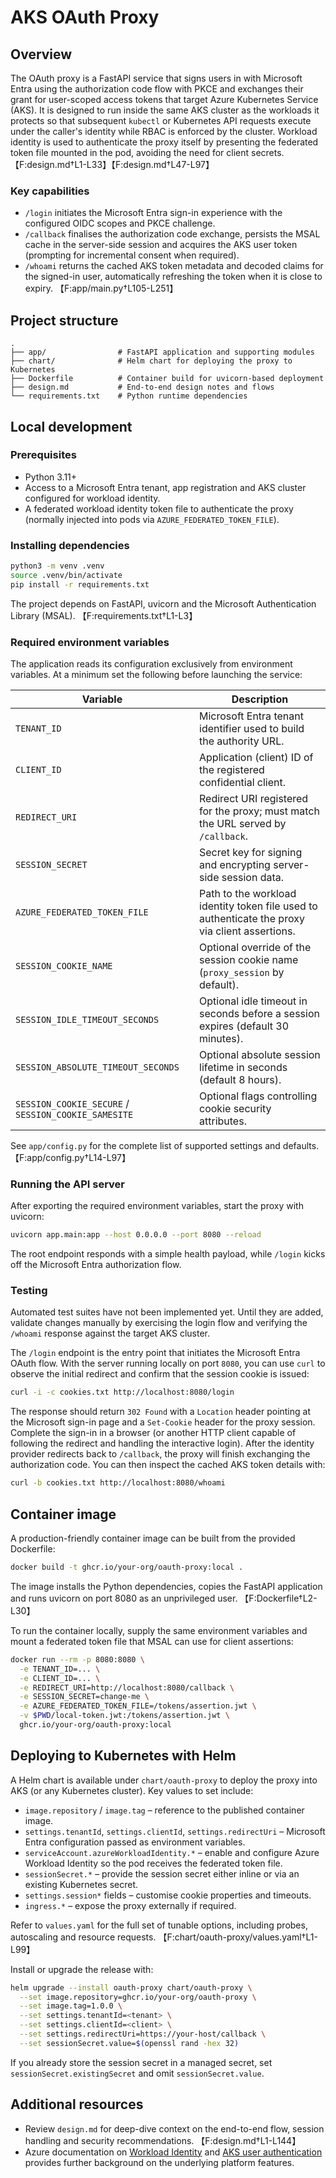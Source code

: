 # AKS OAuth Proxy

## Overview
The OAuth proxy is a FastAPI service that signs users in with Microsoft Entra using the authorization code flow with PKCE and exchanges their grant for user-scoped access tokens that target Azure Kubernetes Service (AKS). It is designed to run inside the same AKS cluster as the workloads it protects so that subsequent `kubectl` or Kubernetes API requests execute under the caller's identity while RBAC is enforced by the cluster. Workload identity is used to authenticate the proxy itself by presenting the federated token file mounted in the pod, avoiding the need for client secrets. 【F:design.md†L1-L33】【F:design.md†L47-L97】

### Key capabilities
* `/login` initiates the Microsoft Entra sign-in experience with the configured OIDC scopes and PKCE challenge.
* `/callback` finalises the authorization code exchange, persists the MSAL cache in the server-side session and acquires the AKS user token (prompting for incremental consent when required).
* `/whoami` returns the cached AKS token metadata and decoded claims for the signed-in user, automatically refreshing the token when it is close to expiry. 【F:app/main.py†L105-L251】

## Project structure
```
.
├── app/                # FastAPI application and supporting modules
├── chart/              # Helm chart for deploying the proxy to Kubernetes
├── Dockerfile          # Container build for uvicorn-based deployment
├── design.md           # End-to-end design notes and flows
└── requirements.txt    # Python runtime dependencies
```

## Local development
### Prerequisites
* Python 3.11+
* Access to a Microsoft Entra tenant, app registration and AKS cluster configured for workload identity.
* A federated workload identity token file to authenticate the proxy (normally injected into pods via `AZURE_FEDERATED_TOKEN_FILE`).

### Installing dependencies
```bash
python3 -m venv .venv
source .venv/bin/activate
pip install -r requirements.txt
```
The project depends on FastAPI, uvicorn and the Microsoft Authentication Library (MSAL). 【F:requirements.txt†L1-L3】

### Required environment variables
The application reads its configuration exclusively from environment variables. At a minimum set the following before launching the service:

| Variable | Description |
| --- | --- |
| `TENANT_ID` | Microsoft Entra tenant identifier used to build the authority URL. |
| `CLIENT_ID` | Application (client) ID of the registered confidential client. |
| `REDIRECT_URI` | Redirect URI registered for the proxy; must match the URL served by `/callback`. |
| `SESSION_SECRET` | Secret key for signing and encrypting server-side session data. |
| `AZURE_FEDERATED_TOKEN_FILE` | Path to the workload identity token file used to authenticate the proxy via client assertions. |
| `SESSION_COOKIE_NAME` | Optional override of the session cookie name (`proxy_session` by default). |
| `SESSION_IDLE_TIMEOUT_SECONDS` | Optional idle timeout in seconds before a session expires (default 30 minutes). |
| `SESSION_ABSOLUTE_TIMEOUT_SECONDS` | Optional absolute session lifetime in seconds (default 8 hours). |
| `SESSION_COOKIE_SECURE` / `SESSION_COOKIE_SAMESITE` | Optional flags controlling cookie security attributes. |

See `app/config.py` for the complete list of supported settings and defaults. 【F:app/config.py†L14-L97】

### Running the API server
After exporting the required environment variables, start the proxy with uvicorn:
```bash
uvicorn app.main:app --host 0.0.0.0 --port 8080 --reload
```
The root endpoint responds with a simple health payload, while `/login` kicks off the Microsoft Entra authorization flow.

### Testing
Automated test suites have not been implemented yet. Until they are added, validate changes manually by exercising the login flow and verifying the `/whoami` response against the target AKS cluster.

The `/login` endpoint is the entry point that initiates the Microsoft Entra OAuth flow. With the server running locally on port `8080`, you can use `curl` to observe the initial redirect and confirm that the session cookie is issued:

```bash
curl -i -c cookies.txt http://localhost:8080/login
```

The response should return `302 Found` with a `Location` header pointing at the Microsoft sign-in page and a `Set-Cookie` header for the proxy session. Complete the sign-in in a browser (or another HTTP client capable of following the redirect and handling the interactive login). After the identity provider redirects back to `/callback`, the proxy will finish exchanging the authorization code. You can then inspect the cached AKS token details with:

```bash
curl -b cookies.txt http://localhost:8080/whoami
```

## Container image
A production-friendly container image can be built from the provided Dockerfile:
```bash
docker build -t ghcr.io/your-org/oauth-proxy:local .
```
The image installs the Python dependencies, copies the FastAPI application and runs uvicorn on port 8080 as an unprivileged user. 【F:Dockerfile†L2-L30】

To run the container locally, supply the same environment variables and mount a federated token file that MSAL can use for client assertions:
```bash
docker run --rm -p 8080:8080 \
  -e TENANT_ID=... \
  -e CLIENT_ID=... \
  -e REDIRECT_URI=http://localhost:8080/callback \
  -e SESSION_SECRET=change-me \
  -e AZURE_FEDERATED_TOKEN_FILE=/tokens/assertion.jwt \
  -v $PWD/local-token.jwt:/tokens/assertion.jwt \
  ghcr.io/your-org/oauth-proxy:local
```

## Deploying to Kubernetes with Helm
A Helm chart is available under `chart/oauth-proxy` to deploy the proxy into AKS (or any Kubernetes cluster). Key values to set include:

* `image.repository` / `image.tag` – reference to the published container image.
* `settings.tenantId`, `settings.clientId`, `settings.redirectUri` – Microsoft Entra configuration passed as environment variables.
* `serviceAccount.azureWorkloadIdentity.*` – enable and configure Azure Workload Identity so the pod receives the federated token file.
* `sessionSecret.*` – provide the session secret either inline or via an existing Kubernetes secret.
* `settings.session*` fields – customise cookie properties and timeouts.
* `ingress.*` – expose the proxy externally if required.

Refer to `values.yaml` for the full set of tunable options, including probes, autoscaling and resource requests. 【F:chart/oauth-proxy/values.yaml†L1-L99】

Install or upgrade the release with:
```bash
helm upgrade --install oauth-proxy chart/oauth-proxy \
  --set image.repository=ghcr.io/your-org/oauth-proxy \
  --set image.tag=1.0.0 \
  --set settings.tenantId=<tenant> \
  --set settings.clientId=<client> \
  --set settings.redirectUri=https://your-host/callback \
  --set sessionSecret.value=$(openssl rand -hex 32)
```
If you already store the session secret in a managed secret, set `sessionSecret.existingSecret` and omit `sessionSecret.value`.

## Additional resources
* Review `design.md` for deep-dive context on the end-to-end flow, session handling and security recommendations. 【F:design.md†L1-L144】
* Azure documentation on [Workload Identity](https://learn.microsoft.com/azure/aks/workload-identity-overview) and [AKS user authentication](https://learn.microsoft.com/azure/aks/managed-aad) provides further background on the underlying platform features.
